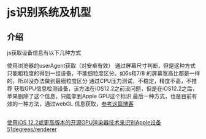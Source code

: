 <!--
 * @Descripttion: 
 * @version: 
 * @Author: matias tang
 * @Date: 2020-09-25 12:19:03
 * @LastEditors: matias tang
 * @LastEditTime: 2020-09-25 12:23:27
-->
# js识别系统及机型

## 介绍

js获取设备信息有以下几种方式

使用浏览器的userAgent获取（对安卓有效）
通过屏幕尺寸判断，但是这种方式只能粗粒度的得到一组设备，不能细粒度区分。如6s和7/8 的屏幕宽高比都是一样的，所以没办法做到最细粒度区分
通过CPU压力测试，不稳定，精度不高，不推荐
获取GPU信息检测设备，该方法在iOS12.2之前没问题，但是在iOS12.2之后，苹果删除了这个信息，只能拿到Apple GPU这个标识
最后一种方式，也是目前有效的一种方法，通过webGL 信息获取，[参考这篇博客](https://51degrees.com/blog/51degrees-open-sources-gpu-renderer-technique-to-identify-apple-devices-using-ios-122-or-higher)

## 

[使用iOS 12.2或更高版本的开源GPU渲染器技术来识别Apple设备](https://51degrees.com/blog/51degrees-open-sources-gpu-renderer-technique-to-identify-apple-devices-using-ios-122-or-higher)
[51degrees/renderer](https://github.com/51degrees/renderer)